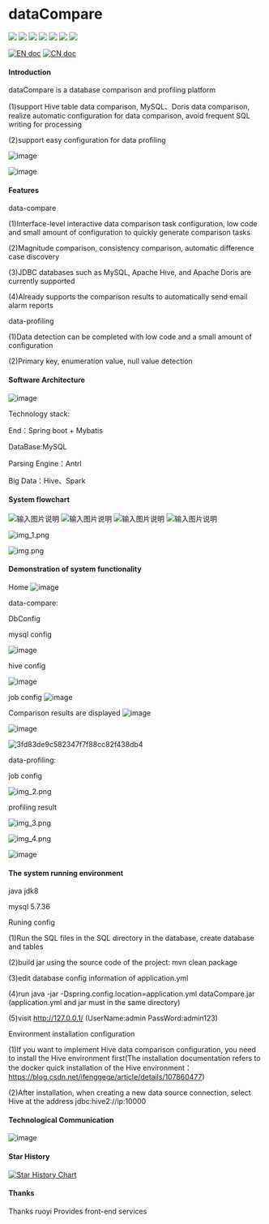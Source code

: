 # dataCompare

![](https://gitee.com/ZhuGeZiFang/data-compare/badge/star.svg)
![](https://gitee.com/ZhuGeZiFang/data-compare/badge/fork.svg?theme=gvp)
![](https://img.shields.io/github/stars/zhugezifang/dataCompare.svg?logo=GitHub)
![](https://img.shields.io/github/forks/zhugezifang/dataCompare.svg?logo=GitHub)
![](https://img.shields.io/github/watchers/zhugezifang/dataCompare.svg?logo=GitHub)
![](https://img.shields.io/github/license/zhugezifang/dataCompare.svg)
![](https://img.shields.io/github/v/release/zhugezifang/dataCompare?label=latest&style=flat-square)

[![EN doc](https://img.shields.io/badge/document-English-blue.svg)](README.md)
[![CN doc](https://img.shields.io/badge/文档-中文版-blue.svg)](README-CN.md)


#### Introduction
dataCompare is a database comparison and profiling platform

(1)support Hive table data comparison, MySQL、Doris data comparison, realize automatic configuration for data comparison, avoid frequent SQL writing for processing

(2)support easy configuration for data profiling

![image](https://user-images.githubusercontent.com/28300167/207563534-e4df0c95-846b-4cf3-be68-37b91bd05f0b.png)

![image](https://user-images.githubusercontent.com/28300167/226346775-f1c1ed2d-8370-45db-878c-8ab81d9e402e.png)


#### Features

data-compare

(1)Interface-level interactive data comparison task configuration, low code and small amount of configuration to quickly generate comparison tasks

(2)Magnitude comparison, consistency comparison, automatic difference case discovery

(3)JDBC databases such as MySQL, Apache Hive, and Apache Doris are currently supported

(4)Already supports the comparison results to automatically send email alarm reports

data-profiling

(1)Data detection can be completed with low code and a small amount of configuration

(2)Primary key, enumeration value, null value detection

#### Software Architecture

![image](https://user-images.githubusercontent.com/28300167/207563635-373a656f-6794-4927-a094-6605f868b708.png)


Technology stack:

End：Spring boot + Mybatis

DataBase:MySQL

Parsing Engine：Antrl

Big Data：Hive、Spark


#### System flowchart

![输入图片说明](image1.png)
![输入图片说明](image2.png)
![输入图片说明](image3.png)
![输入图片说明](image4.png)

![img_1.png](img_1.png)

![img.png](img.png)


#### Demonstration of system functionality
Home
![image](https://user-images.githubusercontent.com/28300167/207257662-273fc531-c21e-437a-9d20-f15a533b58bd.png)

data-compare:

DbConfig

mysql config

![image](https://user-images.githubusercontent.com/28300167/207256310-8c6d0be4-90c2-4a71-a49b-c54d3537a7bf.png)

hive config

![image](https://user-images.githubusercontent.com/28300167/207497891-8dc317f6-06f3-4d53-96d5-400586e0a488.png)


job config
![image](https://user-images.githubusercontent.com/28300167/207256145-7ce5eaa2-7030-4c2c-91d9-3e566162e91e.png)

Comparison results are displayed
![image](https://user-images.githubusercontent.com/28300167/208607718-0767ff93-223a-408d-a586-7d509f278197.png)

![image](https://user-images.githubusercontent.com/28300167/207259977-fd2258a8-fce1-4a3b-85a3-2b6213e3b0a7.png)

![3fd83de9c582347f7f88cc82f438db4](https://user-images.githubusercontent.com/28300167/208607767-94cffce0-30f3-45ec-a280-978964e153bb.png)

data-profiling:

job config

![img_2.png](img_2.png)

profiling result

![img_3.png](img_3.png)

![img_4.png](img_4.png)

![image](https://user-images.githubusercontent.com/28300167/229501053-4e33b6fb-851a-4fb2-9b19-16308359f57e.png)

#### The system running environment

java jdk8

mysql 5.7.36

Runing config

(1)Run the SQL files in the SQL directory in the database, create database and tables

(2)build jar using the source code of the project: mvn clean package

(3)edit database config information of application.yml

(4)run java -jar -Dspring.config.location=application.yml dataCompare.jar (application.yml and jar must in the same directory)

(5)visit http://127.0.0.1/ (UserName:admin PassWord:admin123)

Environment installation configuration

(1)If you want to implement Hive data comparison configuration, you need to install the Hive environment first(The installation documentation refers to the docker quick installation of the Hive environment：https://blog.csdn.net/ifenggege/article/details/107860477)

(2)After installation, when creating a new data source connection, select Hive at the address jdbc:hive2://ip:10000


#### Technological Communication
![image](https://user-images.githubusercontent.com/28300167/207255900-152d6834-9602-4ada-91ca-ad9906d89bf8.png)

#### Star History
[![Star History Chart](https://api.star-history.com/svg?repos=zhugezifang/dataCompare&type=Date)](https://star-history.com/#zhugezifang/dataCompare&Date)

#### Thanks
Thanks ruoyi Provides front-end services
